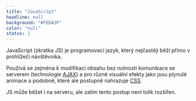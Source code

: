 ```yaml
---
title: "JavaScript"
headline: null
background: "#FEDA3F"
color: "null"
status: 1
---
```


<p>JavaScript (zkratka JS) je programovací jazyk, který nejčastěji běží přímo v prohlížeči návštěvníka.</p>

<p>Používá se zejména k modifikaci obsahu bez nutnosti komunikace se serverem (technologie <a href="/ajax">AJAX</a>) a pro různé visuální efekty jako jsou plynulé animace a podobně, které ale postupně nahrazuje <a href="/css">CSS</a>.</p>

<p>JS může běžet i na serveru, ale zatím tento postup není tolik rozšířen.</p>
